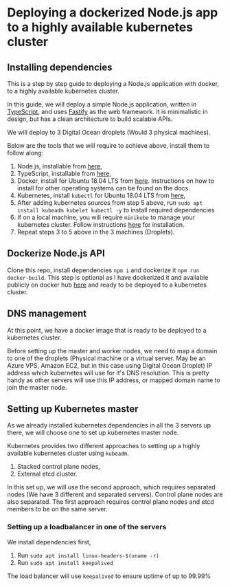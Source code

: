 # Deploying a dockerized Node.js app to a highly available kubernetes cluster

## Installing dependencies

This is a step by step guide to deploying a Node.js application with docker, to a highly available kubernetes cluster.

In this guide, we will deploy a simple Node.js application, written in [TypeScript](https://typescriptlang.org), and uses [Fastify](https://fastify.io) as the web framework. It is minimalistic in design, but has a clean architecture to build scalable APIs.

We will deploy to 3 Digital Ocean droplets (Would 3 physical machines).

Below are the tools that we will require to achieve above, install them to follow along:

1.  Node.js, installable from [here](https://nodejs.org/en/download/),
2.  TypeScript, installable from [here](https://www.typescriptlang.org),
3.  Docker, install for Ubuntu 18.04 LTS from [here](https://docs.docker.com/install/linux/docker-ce/ubuntu/). Instructions on how to install for other operating systems can be found on the docs.
4.  Kubernetes, install `kubectl` for Ubuntu 18.04 LTS from [here](https://kubernetes.io/docs/tasks/tools/install-kubectl/#install-kubectl-on-linux),
5.  After adding kubernetes sources from step 5 above, run `sudo apt install kubeadm kubelet kubectl -y` to install required dependencies
6.  If on a local machine, you will require `minikube` to manage your kubernetes cluster. Follow instructions [here](https://kubernetes.io/docs/tasks/tools/install-minikube/) for installation.
7.  Repeat steps 3 to 5 above in the 3 machines (Droplets).

## Dockerize Node.js API

Clone this repo, install dependencies `npm i` and dockerize it `npm run docker-build`. This step is optional as I have dockerized it and available publicly on docker hub [here](https://hub.docker.com/r/dannysofftie/nodejs-kubernetes-api) and ready to be deployed to a kubernetes cluster.

## DNS management

At this point, we have a docker image that is ready to be deployed to a kubernetes cluster.

Before setting up the master and worker nodes, we need to map a domain to one of the droplets (Physical machine or a virtual server. May be an Azure VPS, Amazon EC2, but in this case using Digital Ocean Droplet) IP address which kubernetes will use for it's DNS resolution. This is pretty handy as other servers will use this IP address, or mapped domain name to join the master node.

## Setting up Kubernetes master

As we already installed kubernetes dependencies in all the 3 servers up there, we will choose one to set up kubernetes master node.

Kubernetes provides two different approaches to setting up a highly available kubernetes cluster using `kubeadm`.

1. Stacked control plane nodes,
2. External etcd cluster.

In this set up, we will use the second approach, which requires separated nodes (We have 3 different and separated servers). Control plane nodes are also separated. The first approach requires control plane nodes and etcd members to be on the same server.

### Setting up a loadbalancer in one of the servers

We install dependencies first,

1. Run `sudo apt install linux-headers-$(uname -r)`
2. Run `sudo apt install keepalived`

The load balancer will use `keepalived` to ensure uptime of up to 99.99%

